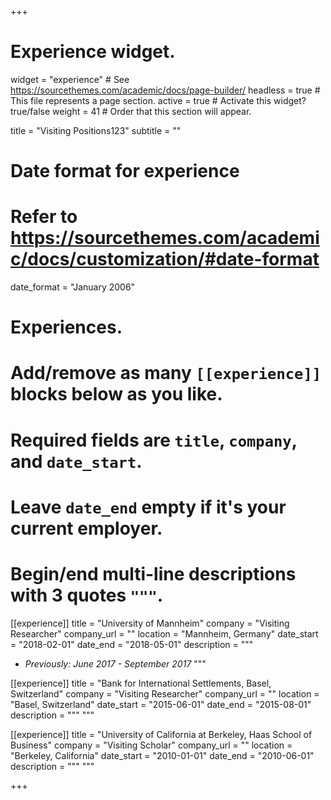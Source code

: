 +++
# Experience widget.
widget = "experience"  # See https://sourcethemes.com/academic/docs/page-builder/
headless = true  # This file represents a page section.
active = true  # Activate this widget? true/false
weight = 41  # Order that this section will appear.

title = "Visiting Positions123"
subtitle = ""

# Date format for experience
#   Refer to https://sourcethemes.com/academic/docs/customization/#date-format
date_format = "January 2006"

# Experiences.
#   Add/remove as many `[[experience]]` blocks below as you like.
#   Required fields are `title`, `company`, and `date_start`.
#   Leave `date_end` empty if it's your current employer.
#   Begin/end multi-line descriptions with 3 quotes `"""`.
[[experience]]
  title = "University of Mannheim"
  company = "Visiting Researcher"
  company_url = ""
  location = "Mannheim, Germany"
  date_start = "2018-02-01"
  date_end = "2018-05-01"
  description = """
  - *Previously: June 2017 - September 2017*
  """

[[experience]]
  title = "Bank for International Settlements, Basel, Switzerland"
  company = "Visiting Researcher"
  company_url = ""
  location = "Basel, Switzerland"
  date_start = "2015-06-01"
  date_end = "2015-08-01"
  description = """
  """

[[experience]]
  title = "University of California at Berkeley, Haas School of Business"
  company = "Visiting Scholar"
  company_url = ""
  location = "Berkeley, California"
  date_start = "2010-01-01"
  date_end = "2010-06-01"
  description = """
  """

+++
